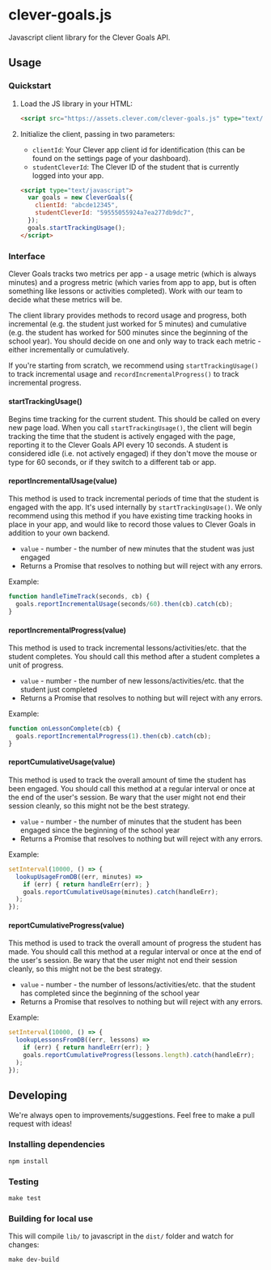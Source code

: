 # clever-goals.js

Javascript client library for the Clever Goals API.

## Usage

### Quickstart

1. Load the JS library in your HTML:

    ```html
    <script src="https://assets.clever.com/clever-goals.js" type="text/javascript"></script>
    ```

2. Initialize the client, passing in two parameters:
    - `clientId`: Your Clever app client id for identification (this can be
      found on the settings page of your dashboard).
    - `studentCleverId`: The Clever ID of the student that is currently logged into your app.

    ```html
    <script type="text/javascript">
      var goals = new CleverGoals({
        clientId: "abcde12345",
        studentCleverId: "59555055924a7ea277db9dc7",
      });
      goals.startTrackingUsage();
    </script>
    ```


### Interface

Clever Goals tracks two metrics per app - a usage metric (which is always minutes) and a progress metric (which varies from app to app, but is often something like lessons or activities completed). Work with our team to decide what these metrics will be.

The client library provides methods to record usage and progress, both incremental (e.g. the student just worked for 5 minutes) and cumulative (e.g. the student has worked for 500 minutes since the beginning of the school year). You should decide on one and only way to track each metric - either incrementally or cumulatively.

If you're starting from scratch, we recommend using `startTrackingUsage()` to track incremental usage and `recordIncrementalProgress()` to track incremental progress.

#### startTrackingUsage()

Begins time tracking for the current student. This should be called on every new page load. When you call `startTrackingUsage()`, the client will begin tracking the time that the student is actively engaged with the page, reporting it to the Clever Goals API every 10 seconds. A student is considered idle (i.e. not actively engaged) if they don't move the mouse or type for 60 seconds, or if they switch to a different tab or app.

#### reportIncrementalUsage(value)

This method is used to track incremental periods of time that the student is engaged with the app. It's used internally by `startTrackingUsage()`. We only recommend using this method if you have existing time tracking hooks in place in your app, and would like to record those values to Clever Goals in addition to your own backend.

- `value` - number - the number of new minutes that the student was just engaged
- Returns a Promise that resolves to nothing but will reject with any errors.

Example:

```js
function handleTimeTrack(seconds, cb) {
  goals.reportIncrementalUsage(seconds/60).then(cb).catch(cb);
}
```

#### reportIncrementalProgress(value)

This method is used to track incremental lessons/activities/etc. that the student completes. You should call this method after a student completes a unit of progress.

- `value` - number - the number of new lessons/activities/etc. that the student just completed
- Returns a Promise that resolves to nothing but will reject with any errors.

Example:

```js
function onLessonComplete(cb) {
  goals.reportIncrementalProgress(1).then(cb).catch(cb);
}
```

#### reportCumulativeUsage(value)

This method is used to track the overall amount of time the student has been engaged. You should call this method at a regular interval or once at the end of the user's session. Be wary that the user might not end their session cleanly, so this might not be the best strategy.

- `value` - number - the number of minutes that the student has been engaged since the beginning of the school year
- Returns a Promise that resolves to nothing but will reject with any errors.

Example:

```js
setInterval(10000, () => {
  lookupUsageFromDB((err, minutes) =>
    if (err) { return handleErr(err); }
    goals.reportCumulativeUsage(minutes).catch(handleErr);
  );
});
```

#### reportCumulativeProgress(value)

This method is used to track the overall amount of progress the student has made. You should call this method at a regular interval or once at the end of the user's session. Be wary that the user might not end their session cleanly, so this might not be the best strategy.

- `value` - number - the number of lessons/activities/etc. that the student has completed since the beginning of the school year
- Returns a Promise that resolves to nothing but will reject with any errors.

Example:

```js
setInterval(10000, () => {
  lookupLessonsFromDB((err, lessons) =>
    if (err) { return handleErr(err); }
    goals.reportCumulativeProgress(lessons.length).catch(handleErr);
  );
});
```

## Developing

We're always open to improvements/suggestions. Feel free to make a pull request with ideas!

### Installing dependencies

    npm install

### Testing

    make test

### Building for local use

This will compile `lib/` to javascript in the `dist/` folder and watch for changes:

    make dev-build
